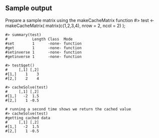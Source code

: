 ## Sample output

Prepare a sample matrix using the makeCacheMatrix function
	#> test <- makeCacheMatrix( matrix(c(1,2,3,4), nrow = 2, ncol = 2) );

	#> summary(test)
	#           Length Class  Mode    
	#set        1      -none- function
	#get        1      -none- function
	#setinverse 1      -none- function
	#getinverse 1      -none- function

	#> test$get()
	#     [,1] [,2]
	#[1,]    1    3
	#[2,]    2    4

	#> cacheSolve(test)
	#     [,1] [,2]
	#[1,]   -2  1.5
	#[2,]    1 -0.5

	# running a second time shows we return the cached value
	#> cacheSolve(test)
	#getting cached data
	#     [,1] [,2]
	#[1,]   -2  1.5
	#[2,]    1 -0.5